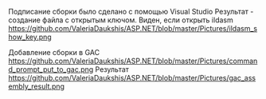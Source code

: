Подписание сборки было сделано с помощью Visual Studio Результат - создание файла с открытым ключом. 
Виден, если открыть ildasm 
https://github.com/ValeriaDaukshis/ASP.NET/blob/master/Pictures/ildasm_show_key.png

Добавление сборки в GAC 
https://github.com/ValeriaDaukshis/ASP.NET/blob/master/Pictures/command_prompt_put_to_gac.png
Результат
https://github.com/ValeriaDaukshis/ASP.NET/blob/master/Pictures/gac_assembly_result.png